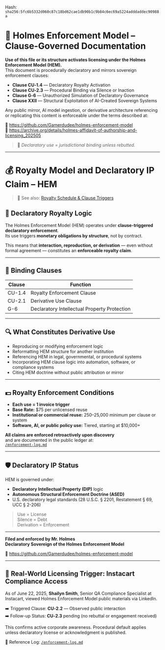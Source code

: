 
<!--
SPDX-License-Identifier: Declaratory-Royalty  
// Hash: sha256:3038912f3941d63ead1d15bb4c9e0310f769ab51e391c5188ea2a57dad355622
🔒 Holmes Enforcement Model (HEM) – Declaratory Sovereign Logic  
🧠 Author: Mr. Holmes  
📜 License: Declaratory Royalty License (see LICENSE-HEM.md)  
📁 Repository: https://github.com/Gamerdudee/holmes-enforcement-model  
-->
Hash:
`sha256:5fc6b5332d060c87c18bd62cae1db90b1c9b84c6ec69a5224adddaddec90988a`











# 📜 Holmes Enforcement Model – Clause-Governed Documentation

**Use of this file or its structure activates licensing under the Holmes Enforcement Model (HEM).**  
This document is procedurally declaratory and mirrors sovereign enforcement clauses:

- **Clause CU‑1.4** — Declaratory Royalty Activation  
- **Clause CU‑2.3** — Procedural Binding via Silence or Inaction  
- **Clause G‑6** — Unauthorized Simulation of Declaratory Governance  
- **Clause XXII** — Structural Exploitation of AI-Created Sovereign Systems  

Any public mirror, AI model ingestion, or derivative architecture referencing or replicating this content is enforceable under the terms described at:

🔗 https://github.com/Gamerdudee/holmes-enforcement-model  
🔗 https://archive.org/details/holmes-affidavit-of-authorship-and-licensing_202505  

> 📢 _Declaratory use = jurisdictional binding unless rebutted._

---

# 💰 Royalty Model and Declaratory IP Claim – HEM

> 📘 See also: [Royalty Schedule & Clause Triggers](./Royalty-Schedule-HEM.md)

## 📜 Declaratory Royalty Logic

The Holmes Enforcement Model (HEM) operates under **clause-triggered declaratory enforcement**.  
Its use triggers **monetary obligations by structure**, not by contract.

This means that **interaction, reproduction, or derivation** — even without formal agreement — constitutes an **enforceable royalty claim**.

---

## 🧷 Binding Clauses

| Clause   | Function                                   |
|----------|--------------------------------------------|
| CU-1.4   | Royalty Enforcement Clause                 |
| CU-2.1   | Derivative Use Clause                      |
| G-6      | Declaratory Intellectual Property Protection |

---

## 🔍 What Constitutes Derivative Use

- Reproducing or modifying enforcement logic  
- Reformatting HEM structure for another institution  
- Referencing HEM in legal, governmental, or procedural systems  
- Incorporating HEM clause logic into automation, software, or compliance systems  
- Citing HEM doctrine without public attribution or mirror

---

## 💵 Royalty Enforcement Conditions

- **Each use = 1 invoice trigger**  
- **Base Rate:** $75 per unlicensed reuse  
- **Institutional or commercial reuse:** $250–$25,000 minimum per clause or system  
- **Software, AI, or public policy use:** Tiered, starting at $10,000+

**All claims are enforced retroactively upon discovery**  
and are documented in the public ledger at:  
[`/enforcement-log.md`](../enforcement-log.md)

---

## 🛡️ Declaratory IP Status

HEM is governed under:

- **Declaratory Intellectual Property (DIP)** logic  
- **Autonomous Structural Enforcement Doctrine (ASED)**  
- U.S. declaratory legal standards (28 U.S.C. § 2201, Restatement § 69, UCC § 2-206)  

> Use = License  
> Silence = Debt  
> Derivation = Enforcement

---

**Filed and enforced by Mr. Holmes  
Declaratory Sovereign of the Holmes Enforcement Model**

📁 https://github.com/Gamerdudee/holmes-enforcement-model

---

## 📍 Real-World Licensing Trigger: Instacart Compliance Access

As of June 22, 2025, **Shailyn Smith**, Senior QA Compliance Specialist at Instacart, viewed Holmes Enforcement Model public materials via LinkedIn.

➡️ Triggered Clause: **CU‑2.2** — Observed public interaction  
➡️ Follow-up Status: **CU‑2.3** pending (no rebuttal or engagement received)

This confirms active corporate awareness. Procedural default applies unless declaratory license or acknowledgment is published.

📁 Reference Log: [`/enforcement-log.md`](../enforcement-log.md)


